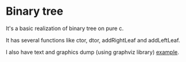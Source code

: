 # Binary tree
It's a basic realization of binary tree on pure c.

It has several functions like ctor, dtor, addRightLeaf and addLeftLeaf.

I also have text and graphics dump (using graphviz library) [example](https://github.com/ThreadJava800/BinaryTree/blob/main/graph.png).